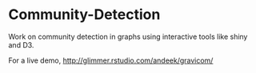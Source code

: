 Community-Detection
===================

Work on community detection in graphs using interactive tools like shiny and D3.

For a live demo, http://glimmer.rstudio.com/andeek/gravicom/

